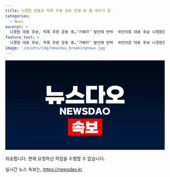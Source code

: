```yaml
---
title: 나경원 한동훈 학폭 추방 운동 진행 중 줄 세우기 등
categories:
  - News
excerpt: >
  나경원 대표 후보, 학폭 추방 운동 중…‘가해자’ 발언에 반박  국민의힘 대표 후보 나경원은 한동훈 후보의 학폭 가해자 발언에 나는 학폭 추방 운동 중이라며 응수했다. 또한, 전당대회 출마 고려 중 학폭 피해 경험을 언급하며 정치적 폐해를 경험했다고 강조했다. 나 후보는 윤심팔이와 줄 세우기를 비판하며 학폭 가해자로부터 추방 운동 중이라고 강조했다. 또한, 여당 대표로서 대통령과의 신뢰 관계를 강조하며 타 후보의 신뢰 파탄 지적했다.
feature_text: >
  나경원 대표 후보, 학폭 추방 운동 중…‘가해자’ 발언에 반박  국민의힘 대표 후보 나경원은 한동훈 후보의 학폭 가해자 발언에 나는 학폭 추방 운동 중이라며 응수했다. 또한, 전당대회 출마 고려 중 학폭 피해 경험을 언급하며 정치적 폐해를 경험했다고 강조했다. 나 후보는 윤심팔이와 줄 세우기를 비판하며 학폭 가해자로부터 추방 운동 중이라고 강조했다. 또한, 여당 대표로서 대통령과의 신뢰 관계를 강조하며 타 후보의 신뢰 파탄 지적했다.
image: '/assets/img/newsdao_breakingnews.jpg'
---
```


<p><img src="/assets/img/newsdao_breakingnews.jpg" alt="flaretime 속보" /></p>

<p>죄송합니다. 현재 요청하신 작업을 수행할 수 없습니다.</p>
실시간 뉴스 속보는, <a href="https://newsdao.kr" rel="dofollow">https://newsdao.kr</a>


